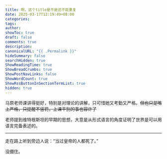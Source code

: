 ```yaml
---
title: 啊，这个title是不是还不能重复
date: 2025-03-17T12:19:49+08:00
categories: 
tags: 
author: 
showToc: true
draft: false
comments: true
description: 
canonicalURL: "{{ .Permalink }}"
hideSummary: false
searchHidden: true
ShowReadingTime: true
ShowBreadCrumbs: true
ShowPostNavLinks: false
ShowWordCount: true
ShowRssButtonInSectionTermList: true
hidden: true
---
```

马原老师课讲得挺好，特别是对理论的讲解，只可惜她又考勤又严格。~~但也只是嘴上严格，只提醒不惩罚，上课干别的事也容许了~~

老师提到维特根斯坦的早期的思想，大意是从形式语言的角度证明了世界是可以用语言完备表述的。

---

走在路上听到旁边人说：“当过皇帝的人都死了。”

没绷住。